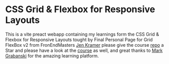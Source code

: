 # CSS Grid & Flexbox for Responsive Layouts 

This is a vite preact webapp containing my learnings form the CSS Grid & Flexbox for Responsive Layouts tought by Final Personal Page for Grid FlexBox v2 from FronEndMasters [Jen Kramer](https://github.com/jen4web) please give the course [repo](https://github.com/FrontendMasters/grid-flexbox-v2/tree/main) a Star and please have a look at the [course](https://frontendmasters.com/courses/css-grid-flexbox-v2/) as well, and great thanks to [Mark Grabanski](https://github.com/1Marc) for the amazing learning platform.
